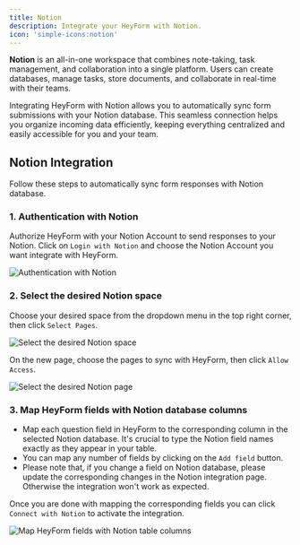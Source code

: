 ```yaml
---
title: Notion
description: Integrate your HeyForm with Notion.
icon: 'simple-icons:notion'
---
```


**Notion** is an all-in-one workspace that combines note-taking, task management, and collaboration into a single platform. Users can create databases, manage tasks, store documents, and collaborate in real-time with their teams.

Integrating HeyForm with Notion allows you to automatically sync form submissions with your Notion database. This seamless connection helps you organize incoming data efficiently, keeping everything centralized and easily accessible for you and your team.

## Notion Integration

Follow these steps to automatically sync form responses with Notion database.

### 1. Authentication with Notion

Authorize HeyForm with your Notion Account to send responses to your Notion. Click on `Login with Notion` and choose the Notion Account you want integrate with HeyForm.

<img
  src="/images/integration/notion-integration.webp"
  alt="Authentication with Notion"
/>

### 2. Select the desired Notion space

Choose your desired space from the dropdown menu in the top right corner, then click `Select Pages`.

<img
  src="/images/integration/notion-integration-2.webp"
  alt="Select the desired Notion space"
/>

On the new page, choose the pages to sync with HeyForm, then click `Allow Access`.

<img
  src="/images/integration/notion-02.webp"
  alt="Select the desired Notion page"
/>

### 3. Map HeyForm fields with Notion database columns

- Map each question field in HeyForm to the corresponding column in the selected Notion database. It's crucial to type the Notion field names exactly as they appear in your table.
- You can map any number of fields by clicking on the `Add field` button.
- Please note that, if you change a field on Notion database, please update the corresponding changes in the Notion integration page. Otherwise the integration won't work as expected.

Once you are done with mapping the corresponding fields you can click `Connect with Notion` to activate the integration.

<img
  src="/images/integration/notion-03.webp"
  alt="Map HeyForm fields with Notion table columns"
/>